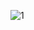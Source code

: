 ![1](https://github.com/HarshilMendpara101/Rock-Paper-Scissor_Game/assets/115332799/8247b3f3-a589-401c-9438-f893fd49d2c6)
